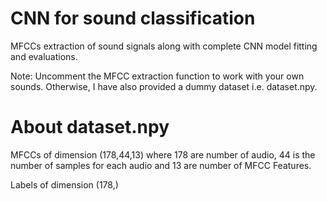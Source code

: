 # CNN for sound classification
MFCCs extraction of sound signals along with complete CNN model fitting and evaluations.

Note: Uncomment the MFCC extraction function to work with your own sounds. Otherwise, I have also provided a dummy dataset i.e. dataset.npy.

# About dataset.npy
MFCCs of dimension (178,44,13) where 178 are number of audio, 44 is the number of samples for each audio and 13 are number of MFCC Features.

Labels of dimension (178,)
